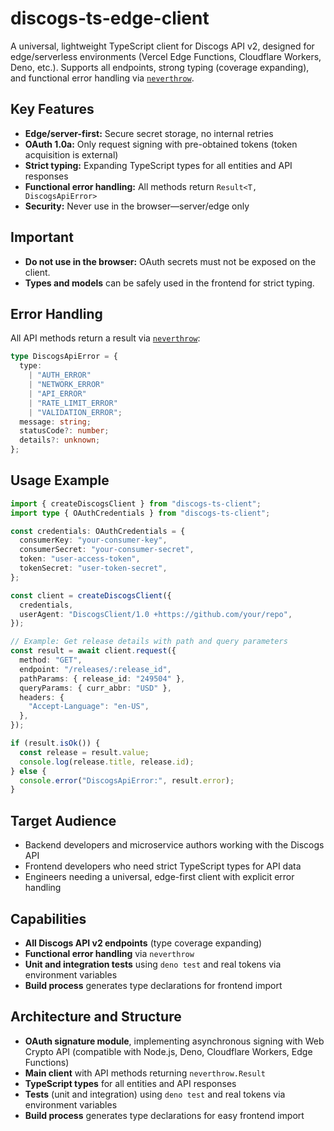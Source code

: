 # discogs-ts-edge-client

A universal, lightweight TypeScript client for Discogs API v2, designed for
edge/serverless environments (Vercel Edge Functions, Cloudflare Workers, Deno,
etc.). Supports all endpoints, strong typing (coverage expanding), and
functional error handling via
[`neverthrow`](https://github.com/supermacro/neverthrow).

## Key Features

- **Edge/server-first:** Secure secret storage, no internal retries
- **OAuth 1.0a:** Only request signing with pre-obtained tokens (token
  acquisition is external)
- **Strict typing:** Expanding TypeScript types for all entities and API
  responses
- **Functional error handling:** All methods return `Result<T, DiscogsApiError>`
- **Security:** Never use in the browser—server/edge only

## Important

- **Do not use in the browser:** OAuth secrets must not be exposed on the
  client.
- **Types and models** can be safely used in the frontend for strict typing.

## Error Handling

All API methods return a result via
[`neverthrow`](https://github.com/supermacro/neverthrow):

```typescript
type DiscogsApiError = {
  type:
    | "AUTH_ERROR"
    | "NETWORK_ERROR"
    | "API_ERROR"
    | "RATE_LIMIT_ERROR"
    | "VALIDATION_ERROR";
  message: string;
  statusCode?: number;
  details?: unknown;
};
```

## Usage Example

```typescript
import { createDiscogsClient } from "discogs-ts-client";
import type { OAuthCredentials } from "discogs-ts-client";

const credentials: OAuthCredentials = {
  consumerKey: "your-consumer-key",
  consumerSecret: "your-consumer-secret",
  token: "user-access-token",
  tokenSecret: "user-token-secret",
};

const client = createDiscogsClient({
  credentials,
  userAgent: "DiscogsClient/1.0 +https://github.com/your/repo",
});

// Example: Get release details with path and query parameters
const result = await client.request({
  method: "GET",
  endpoint: "/releases/:release_id",
  pathParams: { release_id: "249504" },
  queryParams: { curr_abbr: "USD" },
  headers: {
    "Accept-Language": "en-US",
  },
});

if (result.isOk()) {
  const release = result.value;
  console.log(release.title, release.id);
} else {
  console.error("DiscogsApiError:", result.error);
}
```

## Target Audience

- Backend developers and microservice authors working with the Discogs API
- Frontend developers who need strict TypeScript types for API data
- Engineers needing a universal, edge-first client with explicit error handling

## Capabilities

- **All Discogs API v2 endpoints** (type coverage expanding)
- **Functional error handling** via `neverthrow`
- **Unit and integration tests** using `deno test` and real tokens via
  environment variables
- **Build process** generates type declarations for frontend import

## Architecture and Structure

- **OAuth signature module**, implementing asynchronous signing with Web Crypto
  API (compatible with Node.js, Deno, Cloudflare Workers, Edge Functions)
- **Main client** with API methods returning `neverthrow.Result`
- **TypeScript types** for all entities and API responses
- **Tests** (unit and integration) using `deno test` and real tokens via
  environment variables
- **Build process** generates type declarations for easy frontend import
